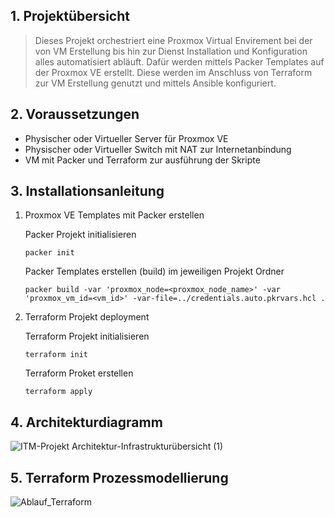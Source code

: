 
## 1. Projektübersicht
> Dieses Projekt orchestriert eine Proxmox Virtual Envirement bei der von VM Erstellung bis hin zur Dienst Installation und Konfiguration alles automatisiert abläuft. Dafür werden mittels Packer Templates auf der Proxmox VE erstellt. Diese werden im Anschluss von Terraform zur VM Erstellung genutzt und mittels Ansible konfiguriert.

## 2. Voraussetzungen
* Physischer oder Virtueller Server für Proxmox VE
* Physischer oder Virtueller Switch mit NAT zur Internetanbindung
* VM mit Packer und Terraform zur ausführung der Skripte


## 3. Installationsanleitung
1. Proxmox VE Templates mit Packer erstellen

    Packer Projekt initialisieren
    ```
    packer init
    ```
    Packer Templates erstellen (build) im jeweiligen Projekt Ordner
    ```
    packer build -var 'proxmox_node=<proxmox_node_name>' -var 'proxmox_vm_id=<vm_id>' -var-file=../credentials.auto.pkrvars.hcl .
    ```

2. Terraform Projekt deployment

    Terraform Projekt initialisieren
    ```
    terraform init
    ```
    Terraform Proket erstellen
    ```
    terraform apply
    ```

## 4. Architekturdiagramm
![ITM-Projekt Architektur-Infrastrukturübersicht (1)](https://github.com/user-attachments/assets/b316ca77-7421-496f-8ee4-63f95c38b0cd)

## 5. Terraform Prozessmodellierung
![Ablauf_Terraform](https://github.com/user-attachments/assets/b7754e85-c68f-42a6-884a-ef7cba07e161)
